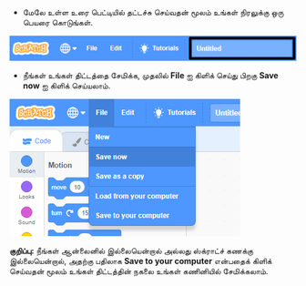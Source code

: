 + மேலே உள்ள உரை பெட்டியில் தட்டச்சு செய்வதன் மூலம் உங்கள் நிரலுக்கு ஒரு பெயரை கொடுங்கள்.

![ஸ்க்ராட்ச் ப்ராஜெக்ட்டின் பெயர் உரை பெட்டி](images/name-annotated.png)

+ நீங்கள் உங்கள் திட்டத்தை சேமிக்க, முதலில் **File** ஐ கிளிக் செய்து பிறகு **Save now** ஐ கிளிக் செய்யலாம்.

![திரைப்பிடிப்பு](images/save.png)

**குறிப்பு:** நீங்கள் ஆன்லைனில் இல்லையென்றால் அல்லது ஸ்க்ராட்ச் கணக்கு இல்லையென்றால், அதற்கு பதிலாக **Save to your computer** என்பதைக் கிளிக் செய்வதன் மூலம் உங்கள் திட்டத்தின் நகலை உங்கள் கணினியில் சேமிக்கலாம்.